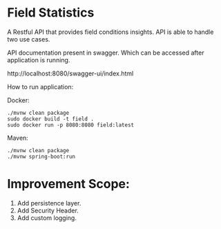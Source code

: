 # Field Statistics

A Restful API that provides field conditions insights. API is able to handle
two use cases.

API documentation present in swagger. Which can be accessed after application is running.

http://localhost:8080/swagger-ui/index.html

How to run application:

Docker:
```
./mvnw clean package
sudo docker build -t field .
sudo docker run -p 8080:8080 field:latest
```

Maven:
```
./mvnw clean package
./mvnw spring-boot:run  
```


# Improvement Scope:
1. Add persistence layer.
2. Add Security Header.
3. Add custom logging.
